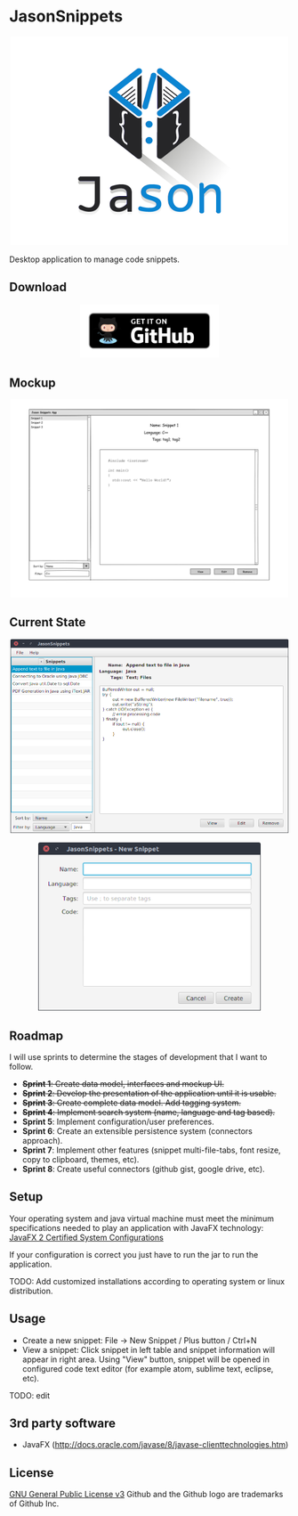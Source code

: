 # JasonSnippets

<p align="center">
  <img src="dev/logo.png?raw=true" alt="Jason Snippets"/>
</p>


Desktop application to manage code snippets.

## Download

<p align="center"><a href="https://github.com/nfdz/jason/releases">
  <img width="250" src="dev/githubBadge.png?raw=true" alt="Get it on Github"/>
</a></p>

## Mockup

<p align="center">
  <img width="500" src="dev/mockup.png?raw=true" alt="Mockup"/>
</p>

## Current State

<p align="center">
  <img width="500" src="dev/jasonsnippets.png?raw=true" alt="Jason Snippets"/>
</p>
<p align="center">
  <img width="400" src="dev/snippetdialog.png?raw=true" alt="Snippet Dialog"/>
</p>

## Roadmap

I will use sprints to determine the stages of development that I want to follow.

* ~~**Sprint 1**: Create data model, interfaces and mockup UI.~~
* ~~**Sprint 2**: Develop the presentation of the application until it is usable.~~
* ~~**Sprint 3**: Create complete data model. Add tagging system.~~
* ~~**Sprint 4**: Implement search system (name, language and tag based).~~
* **Sprint 5**: Implement configuration/user preferences.
* **Sprint 6**: Create an extensible persistence system (connectors approach).
* **Sprint 7**: Implement other features (snippet multi-file-tabs, font resize, copy to clipboard, themes, etc).
* **Sprint 8**: Create useful connectors (github gist, google drive, etc).

## Setup

Your operating system and java virtual machine must meet the minimum specifications needed to play an application with JavaFX technology:
[JavaFX 2 Certified System Configurations](http://www.oracle.com/technetwork/java/javafx/downloads/supportedconfigurations-1506746.html)

If your configuration is correct you just have to run the jar to run the application.

TODO: Add customized installations according to operating system or linux distribution.

## Usage

* Create a new snippet: File -> New Snippet / Plus button / Ctrl+N
* View a snippet: Click snippet in left table and snippet information will appear in right area. Using "View" button, snippet will be opened in configured code text editor (for example atom, sublime text, eclipse, etc).

TODO: edit

## 3rd party software

* JavaFX (http://docs.oracle.com/javase/8/javase-clienttechnologies.htm)

## License

[GNU General Public License v3](https://www.gnu.org/licenses/gpl-3.0.en.html "GNU General Public License v3")
Github and the Github logo are trademarks of Github Inc.

